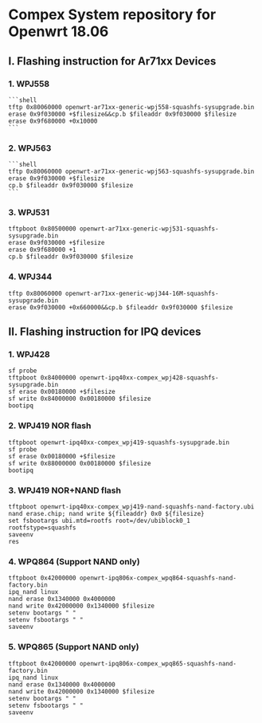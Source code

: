 # Compex System repository for Openwrt 18.06

## I. Flashing instruction for Ar71xx Devices
### 1. WPJ558
    ```shell
    tftp 0x80060000 openwrt-ar71xx-generic-wpj558-squashfs-sysupgrade.bin
    erase 0x9f030000 +$filesize&&cp.b $fileaddr 0x9f030000 $filesize
    erase 0x9f680000 +0x10000
    ```
### 2. WPJ563
    ```shell
    tftp 0x80060000 openwrt-ar71xx-generic-wpj563-squashfs-sysupgrade.bin
    erase 0x9f030000 +$filesize
    cp.b $fileaddr 0x9f030000 $filesize
    ```
### 3. WPJ531
  ```shell
  tftpboot 0x80500000 openwrt-ar71xx-generic-wpj531-squashfs-sysupgrade.bin
  erase 0x9f030000 +$filesize
  erase 0x9f680000 +1
  cp.b $fileaddr 0x9f030000 $filesize
  ```
### 4. WPJ344
  ```shell
  tftp 0x80060000 openwrt-ar71xx-generic-wpj344-16M-squashfs-sysupgrade.bin
  erase 0x9f030000 +0x660000&&cp.b $fileaddr 0x9f030000 $filesize
  ```

## II. Flashing instruction for IPQ devices
### 1. WPJ428
  ```shell
  sf probe
  tftpboot 0x84000000 openwrt-ipq40xx-compex_wpj428-squashfs-sysupgrade.bin
  sf erase 0x00180000 +$filesize
  sf write 0x84000000 0x00180000 $filesize
  bootipq
  ```
### 2. WPJ419 NOR flash
  ```shell
  tftpboot openwrt-ipq40xx-compex_wpj419-squashfs-sysupgrade.bin
  sf probe
  sf erase 0x00180000 +$filesize
  sf write 0x88000000 0x00180000 $filesize
  bootipq
  ```
### 3. WPJ419 NOR+NAND flash
  ```shell
  tftpboot openwrt-ipq40xx-compex_wpj419-nand-squashfs-nand-factory.ubi
  nand erase.chip; nand write ${fileaddr} 0x0 ${filesize}
  set fsbootargs ubi.mtd=rootfs root=/dev/ubiblock0_1 rootfstype=squashfs
  saveenv
  res
  ```
### 4. WPQ864 (Support NAND only)
  ```shell
  tftpboot 0x42000000 openwrt-ipq806x-compex_wpq864-squashfs-nand-factory.bin
  ipq_nand linux
  nand erase 0x1340000 0x4000000
  nand write 0x42000000 0x1340000 $filesize
  setenv bootargs " "
  setenv fsbootargs " "
  saveenv
  ```
### 5. WPQ865 (Support NAND only)
  ```shell
  tftpboot 0x42000000 openwrt-ipq806x-compex_wpq865-squashfs-nand-factory.bin
  ipq_nand linux
  nand erase 0x1340000 0x4000000
  nand write 0x42000000 0x1340000 $filesize
  setenv bootargs " "
  setenv fsbootargs " "
  saveenv
  ```
